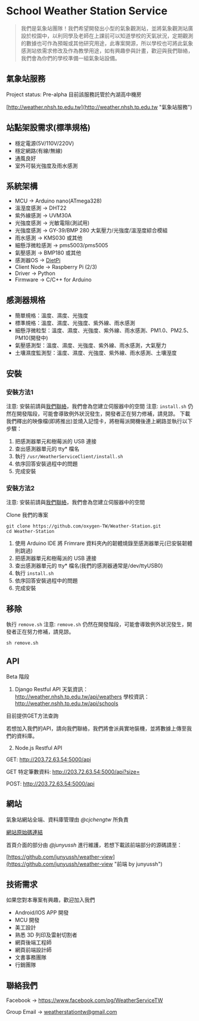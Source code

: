 # School Weather Station Service

>我們是氣象站團隊！我們希望開發出小型的氣象觀測站，並將氣象觀測站廣設於校園中，以利同學及老師在上課前可以知道學校的天氣狀況，定期觀測的數據也可作為預報或其他研究用途，此專案開源，所以學校也可將此氣象感測站依需求修改及作為教學用途，如有興趣參與計畫，歡迎與我們聯絡，我們會為你們的學校準備一組氣象站設備。 

## 氣象站服務

Project status: Pre-alpha
目前該服務託管於內湖高中機房

[http://weather.nhsh.tp.edu.tw](http://weather.nhsh.tp.edu.tw "氣象站服務")

## 站點架設需求(標準規格)

- 穩定電源(5V/110V/220V)
- 穩定網路(有線/無線)
- 通風良好
- 室外可裝光強度及雨水感測

## 系統架構

- MCU -> Arduino nano(ATmega328)
- 溫溼度感測 -> DHT22
- 紫外線感測 -> UVM30A
- 光強度感測 -> 光敏電阻(測試用)
- 光強度感測 -> GY-39/BMP 280 大氣壓力/光強度/溫溼度綜合模組
- 雨水感測 -> KMS030 或其他
- 細懸浮微粒感測 -> pms5003/pms5005
- 氣壓感測 -> BMP180 或其他
- 感測器OS -> [DietPi](http://dietpi.com/)
- Client Node -> Raspberry Pi (2/3)
- Driver -> Python
- Firmware -> C/C++ for Arduino

## 感測器規格

- 簡單規格：溫度、濕度、光強度
- 標準規格：溫度、濕度、光強度、紫外線、雨水感測
- 細懸浮微粒型：溫度、濕度、光強度、紫外線、雨水感測、PM1.0、PM2.5、PM10(開發中)
- 氣壓感測型：溫度、濕度、光強度、紫外線、雨水感測，大氣壓力
- 土壤濕度監測型：溫度、濕度、光強度、紫外線、雨水感測、土壤溼度


## 安裝

### 安裝方法1

注意: 安裝前請與[我們聯絡](#聯絡我們)，我們會為您建立伺服器中的空間
注意: `install.sh` 仍然在開發階段，可能會導致例外狀況發生，開發者正在努力修補，請見諒。
下載我們釋出的映像檔(即將推出)並燒入記憶卡，將樹莓派開機後連上網路並執行以下步驟：

1. 把感測器單元和樹莓派的 USB 連接
2. 查出感測器單元的 tty* 檔名
3. 執行 `/usr/WeatherServiceClient/install.sh`
4. 依序回答安裝過程中的問題
5. 完成安裝

### 安裝方法2

注意: 安裝前請與[我們聯絡](#聯絡我們)，我們會為您建立伺服器中的空間

Clone 我們的專案

```
git clone https://github.com/oxygen-TW/Weather-Station.git
cd Weather-Station
```

1. 使用 Arduino IDE 將 Frimrare 資料夾內的韌體燒錄至感測器單元(已安裝韌體則跳過)
4. 把感測器單元和樹莓派的 USB 連接
5. 查出感測器單元的 tty* 檔名(我們的感測器通常是/dev/ttyUSB0)
6. 執行 `install.sh`
7. 依序回答安裝過程中的問題
8. 完成安裝

## 移除

執行 `remove.sh`
注意: `remove.sh` 仍然在開發階段，可能會導致例外狀況發生，開發者正在努力修補，請見諒。
```
sh remove.sh
```

## API

Beta 階段
1. Django Restful API
天氣資訊：http://weather.nhsh.tp.edu.tw/api/weathers
學校資訊：http://weather.nshh.tp.edu.tw/api/schools

目前提供GET方法查詢

若想加入我們的API，請向我們聯絡，我們將會派員實地裝機，並將數據上傳至我們的資料庫。

2. Node.js Restful API

GET: http://203.72.63.54:5000/api

GET 特定筆數資料: http://203.72.63.54:5000/api?size=<number>

POST: http://203.72.63.54:5000/api 

## 網站

氣象站網站全端、資料庫管理由 *@cjchengtw* 所負責

[網站原始碼連結](https://github.com/cjchengtw/campus-weather-station)

首頁介面的部分由 *@junyussh* 進行維護，若想下載該前端部分的源碼請至：

[https://github.com/junyussh/weather-view](https://github.com/junyussh/weather-view "前端 by junyussh")

## 技術需求

如果您對本專案有興趣，歡迎加入我們

- Android/IOS APP 開發
- MCU 開發
- 美工設計
- 熟悉 3D 列印及雷射切割者
- 網頁後端工程師
- 網頁前端設計師
- 文書事務團隊
- 行銷團隊

## 聯絡我們

Facebook -> https://www.facebook.com/pg/WeatherServiceTW

Group Email -> weatherstationtw@gmail.com
